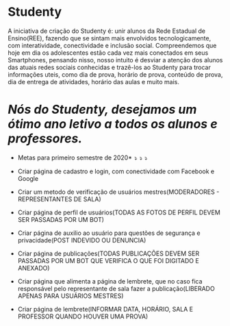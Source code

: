 # Studenty

A iniciativa de criação do Studenty é: unir alunos da Rede Estadual de Ensino(REE), fazendo que se sintam mais envolvidos tecnologicamente, com interatividade, conectividade e inclusão social. Compreendemos que hoje em dia os adolescentes estão cada vez mais conectados em seus Smartphones, pensando nisso, nosso intuito é desviar a atenção dos alunos das atuais redes sociais conhecidas e trazê-los ao Studenty para trocar informações uteis, como dia de prova, horário de prova, conteúdo de prova, dia de entrega de atividades, horário das aulas e muito mais. 

# *Nós do Studenty, desejamos um ótimo ano letivo a todos os alunos e professores.*  

* Metas para primeiro semestre de 2020*  *⤵️  ⤵️  ⤵️*

* Criar página de cadastro e login, com conectividade com Facebook e Google

* Criar um metodo de verificação de usuários mestres(MODERADORES - REPRESENTANTES DE SALA)

* Criar página de perfil de usuários(TODAS AS FOTOS DE PERFIL DEVEM SER PASSADAS POR UM BOT)

* Criar página de auxilio ao usuário para questões de segurança e privacidade(POST INDEVIDO OU DENUNCIA)

* Criar página de publicações(TODAS PUBLICAÇÕES DEVEM SER PASSADAS POR UM BOT QUE VERIFICA O QUE FOI DIGITADO E ANEXADO)

* Criar página que alimenta a página de lembrete, que no caso fica responsável pelo representante de sala fazer a publicação(LIBERADO APENAS PARA USUÁRIOS MESTRES)

* Criar página de lembrete(INFORMAR DATA, HORÁRIO, SALA E PROFESSOR QUANDO HOUVER UMA PROVA)
